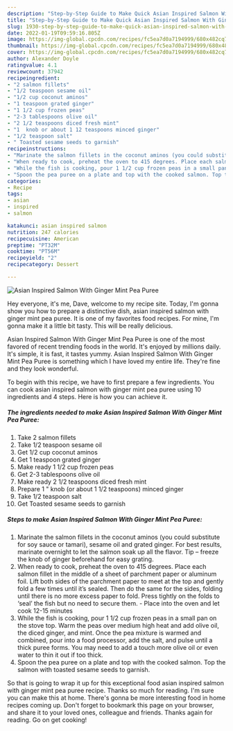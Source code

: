 ```yaml
---
description: "Step-by-Step Guide to Make Quick Asian Inspired Salmon With Ginger Mint Pea Puree"
title: "Step-by-Step Guide to Make Quick Asian Inspired Salmon With Ginger Mint Pea Puree"
slug: 1930-step-by-step-guide-to-make-quick-asian-inspired-salmon-with-ginger-mint-pea-puree
date: 2022-01-19T09:59:16.805Z
image: https://img-global.cpcdn.com/recipes/fc5ea7d0a7194999/680x482cq70/asian-inspired-salmon-with-ginger-mint-pea-puree-recipe-main-photo.jpg
thumbnail: https://img-global.cpcdn.com/recipes/fc5ea7d0a7194999/680x482cq70/asian-inspired-salmon-with-ginger-mint-pea-puree-recipe-main-photo.jpg
cover: https://img-global.cpcdn.com/recipes/fc5ea7d0a7194999/680x482cq70/asian-inspired-salmon-with-ginger-mint-pea-puree-recipe-main-photo.jpg
author: Alexander Doyle
ratingvalue: 4.1
reviewcount: 37942
recipeingredient:
- "2 salmon fillets"
- "1/2 teaspoon sesame oil"
- "1/2 cup coconut aminos"
- "1 teaspoon grated ginger"
- "1 1/2 cup frozen peas"
- "2-3 tablespoons olive oil"
- "2 1/2 teaspoons diced fresh mint"
- "1  knob or about 1 12 teaspoons minced ginger"
- "1/2 teaspoon salt"
- " Toasted sesame seeds to garnish"
recipeinstructions:
- "Marinate the salmon fillets in the coconut aminos (you could substitute for soy sauce or tamari), sesame oil and grated ginger. For best results, marinate overnight to let the salmon soak up all the flavor. Tip – freeze the knob of ginger beforehand for easy grating."
- "When ready to cook, preheat the oven to 415 degrees. Place each salmon fillet in the middle of a sheet of parchment paper or aluminum foil. Lift both sides of the parchment paper to meet at the top and gently fold a few times until it’s sealed. Then do the same for the sides, folding until there is no more excess paper to fold. Press tightly on the folds to ‘seal’ the fish but no need to secure them. Place into the oven and let cook 12-15 minutes"
- "While the fish is cooking, pour 1 1/2 cup frozen peas in a small pan on the stove top. Warm the peas over medium high heat and add olive oil, the diced ginger, and mint. Once the pea mixture is warmed and combined, pour into a food processor, add the salt, and pulse until a thick puree forms. You may need to add a touch more olive oil or even water to thin it out if too thick."
- "Spoon the pea puree on a plate and top with the cooked salmon. Top the salmon with toasted sesame seeds to garnish."
categories:
- Recipe
tags:
- asian
- inspired
- salmon

katakunci: asian inspired salmon 
nutrition: 247 calories
recipecuisine: American
preptime: "PT32M"
cooktime: "PT56M"
recipeyield: "2"
recipecategory: Dessert

---
```



![Asian Inspired Salmon With Ginger Mint Pea Puree](https://img-global.cpcdn.com/recipes/fc5ea7d0a7194999/680x482cq70/asian-inspired-salmon-with-ginger-mint-pea-puree-recipe-main-photo.jpg)

Hey everyone, it's me, Dave, welcome to my recipe site. Today, I'm gonna show you how to prepare a distinctive dish, asian inspired salmon with ginger mint pea puree. It is one of my favorites food recipes. For mine, I'm gonna make it a little bit tasty. This will be really delicious.



Asian Inspired Salmon With Ginger Mint Pea Puree is one of the most favored of recent trending foods in the world. It's enjoyed by millions daily. It's simple, it is fast, it tastes yummy. Asian Inspired Salmon With Ginger Mint Pea Puree is something which I have loved my entire life. They're fine and they look wonderful.


To begin with this recipe, we have to first prepare a few ingredients. You can cook asian inspired salmon with ginger mint pea puree using 10 ingredients and 4 steps. Here is how you can achieve it.

<!--inarticleads1-->

##### The ingredients needed to make Asian Inspired Salmon With Ginger Mint Pea Puree:

1. Take 2 salmon fillets
1. Take 1/2 teaspoon sesame oil
1. Get 1/2 cup coconut aminos
1. Get 1 teaspoon grated ginger
1. Make ready 1 1/2 cup frozen peas
1. Get 2-3 tablespoons olive oil
1. Make ready 2 1/2 teaspoons diced fresh mint
1. Prepare 1 " knob (or about 1 1/2 teaspoons) minced ginger
1. Take 1/2 teaspoon salt
1. Get  Toasted sesame seeds to garnish




<!--inarticleads2-->

##### Steps to make Asian Inspired Salmon With Ginger Mint Pea Puree:

1. Marinate the salmon fillets in the coconut aminos (you could substitute for soy sauce or tamari), sesame oil and grated ginger. For best results, marinate overnight to let the salmon soak up all the flavor. Tip – freeze the knob of ginger beforehand for easy grating.
1. When ready to cook, preheat the oven to 415 degrees. Place each salmon fillet in the middle of a sheet of parchment paper or aluminum foil. Lift both sides of the parchment paper to meet at the top and gently fold a few times until it’s sealed. Then do the same for the sides, folding until there is no more excess paper to fold. Press tightly on the folds to ‘seal’ the fish but no need to secure them. - Place into the oven and let cook 12-15 minutes
1. While the fish is cooking, pour 1 1/2 cup frozen peas in a small pan on the stove top. Warm the peas over medium high heat and add olive oil, the diced ginger, and mint. Once the pea mixture is warmed and combined, pour into a food processor, add the salt, and pulse until a thick puree forms. You may need to add a touch more olive oil or even water to thin it out if too thick.
1. Spoon the pea puree on a plate and top with the cooked salmon. Top the salmon with toasted sesame seeds to garnish.




So that is going to wrap it up for this exceptional food asian inspired salmon with ginger mint pea puree recipe. Thanks so much for reading. I'm sure you can make this at home. There's gonna be more interesting food in home recipes coming up. Don't forget to bookmark this page on your browser, and share it to your loved ones, colleague and friends. Thanks again for reading. Go on get cooking!
